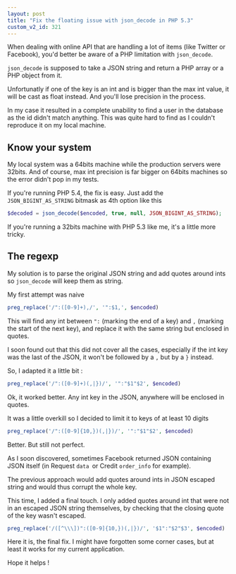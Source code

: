 ```yaml
---
layout: post
title: "Fix the floating issue with json_decode in PHP 5.3"
custom_v2_id: 321
---
```


When dealing with online API that are handling a lot of items (like Twitter or
Facebook), you'd better be aware of a PHP limitation with `json_decode`.

`json_decode` is supposed to take a JSON string and return a PHP array or a
PHP object from it.

Unfortunatly if one of the key is an int and is bigger than the max int value,
it will be cast as float instead. And you'll lose precision in the process.

In my case it resulted in a complete unability to find a user in the database
as the id didn't match anything. This was quite hard to find as I couldn't
reproduce it on my local machine.

## Know your system

My local system was a 64bits machine while the production servers were 32bits.
And of course, max int precision is far bigger on 64bits machines so the error
didn't pop in my tests.

If you're running PHP 5.4, the fix is easy. Just add the
`JSON_BIGINT_AS_STRING` bitmask as 4th option like this


```php
$decoded = json_decode($encoded, true, null, JSON_BIGINT_AS_STRING);
```

If you're running a 32bits machine with PHP 5.3 like me, it's a little more
tricky.

## The regexp

My solution is to parse the original JSON string and add quotes around ints so
`json_decode` will keep them as string.

My first attempt was naive


```php
preg_replace('/":([0-9]+),/', '":$1,', $encoded)
```

This will find any int between `":` (marking the end of a key) and `,`
(marking the start of the next key), and replace it with the same string but
enclosed in quotes.

I soon found out that this did not cover all the cases, especially if the int
key was the last of the JSON, it won't be followed by a `,` but by a `}`
instead.

So, I adapted it a little bit :


```php
preg_replace('/":([0-9]+)(,|})/', '":"$1"$2', $encoded)
```

Ok, it worked better. Any int key in the JSON, anywhere will be enclosed in
quotes.

It was a little overkill so I decided to limit it to keys of at least 10
digits


```php
preg_replace('/":([0-9]{10,})(,|})/', '":"$1"$2', $encoded)
```

Better. But still not perfect.

As I soon discovered, sometimes Facebook returned JSON containing JSON itself
(in Request `data `or Credit `order_info` for example).

The previous approach would add quotes around ints in JSON escaped string and
would thus corrupt the whole key.

This time, I added a final touch. I only added quotes around int that were not
in an escaped JSON string themselves, by checking that the closing quote of
the key wasn't escaped.


```php
preg_replace('/([^\\\])":([0-9]{10,})(,|})/', '$1":"$2"$3', $encoded)
```

Here it is, the final fix. I might have forgotten some corner cases, but at
least it works for my current application.

Hope it helps !



